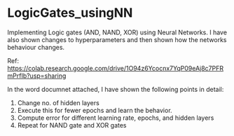 # LogicGates_usingNN
Implementing Logic gates (AND, NAND, XOR) using Neural Networks. I have also shown changes to hyperparameters and then shown how the networks behaviour changes. 

Ref: https://colab.research.google.com/drive/1O94z6Ycocnx7YqP09eAj8c7PFRmPrfIb?usp=sharing

In the word documnet attached, I have shown the following points in detail:

1) Change no. of hidden layers
2) Execute this for fewer epochs and learn the behavior.
3) Compute error for different learning rate, epochs, and hidden layers
4) Repeat for NAND gate and XOR gates
